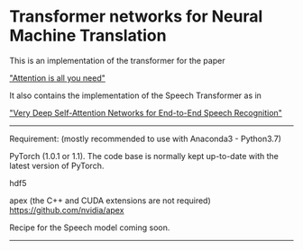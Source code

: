 # Transformer networks for Neural Machine Translation

This is an implementation of the transformer for the paper

["Attention is all you need"](https://papers.nips.cc/paper/7181-attention-is-all-you-need.pdf)

It also contains the implementation of the Speech Transformer as in

["Very Deep Self-Attention Networks for End-to-End Speech Recognition"](https://arxiv.org/abs/1904.13377)

----------------------------
Requirement: (mostly recommended to use with Anaconda3 - Python3.7)

PyTorch (1.0.1 or 1.1). The code base is normally kept up-to-date with the latest version of PyTorch. 

hdf5 

apex (the C++ and CUDA extensions are not required) https://github.com/nvidia/apex

Recipe for the Speech model coming soon.

----------------------------


